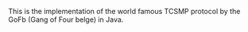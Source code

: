 This is the implementation of the world famous TCSMP protocol by the GoFb (Gang of Four belge) in Java.